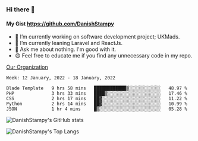 ### Hi there 👋

#### My Gist https://github.com/DanishStampy

- 🔭 I’m currently working on software development project; UKMads.
- 🌱 I’m currently leaning Laravel and ReactJs.
- 💬 Ask me about nothing. I'm good with it.
- 😄 Feel free to educate me if you find any unnecessary code in my repo.


[Our Organization](https://github.com/lepak-xyz)
<br>

<!--START_SECTION:waka-->
```text
Week: 12 January, 2022 - 18 January, 2022

Blade Template   9 hrs 58 mins   ████████████▒░░░░░░░░░░░░   48.97 % 
PHP              3 hrs 33 mins   ████▒░░░░░░░░░░░░░░░░░░░░   17.46 % 
CSS              2 hrs 17 mins   ██▓░░░░░░░░░░░░░░░░░░░░░░   11.22 % 
Python           2 hrs 14 mins   ██▓░░░░░░░░░░░░░░░░░░░░░░   10.99 % 
JSON             1 hr 4 mins     █▒░░░░░░░░░░░░░░░░░░░░░░░   05.28 % 
```
<!--END_SECTION:waka-->

![DanishStampy's GitHub stats](https://github-readme-stats.vercel.app/api?username=DanishStampy&show_icons=true&theme=tokyonight&hide_border=false)

![DanishStampy's Top Langs](https://github-readme-stats.vercel.app/api/top-langs/?username=DanishStampy&langs_count=10&layout=compact)



<!--
**DanishStampy/DanishStampy** is a ✨ _special_ ✨ repository because its `README.md` (this file) appears on your GitHub profile.

Here are some ideas to get you started:

- 🔭 I’m currently working on ...
- 🌱 I’m currently learning ...
- 👯 I’m looking to collaborate on ...
- 🤔 I’m looking for help with ...
- 💬 Ask me about ...
- 📫 How to reach me: ...
- 😄 Pronouns: ...
- ⚡ Fun fact: ...
-->
